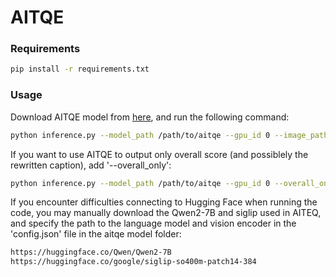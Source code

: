 # AITQE

### Requirements

```bash
pip install -r requirements.txt
```

### Usage

Download AITQE model from [here](https://huggingface.co/No9242/aitqe), and run the following command:

```bash
python inference.py --model_path /path/to/aitqe --gpu_id 0 --image_path ./test.png --caption "Some random text to the image like this is a test"
```

If you want to use AITQE to output only overall score (and possiblely the rewritten caption), add '--overall_only':

```bash
python inference.py --model_path /path/to/aitqe --gpu_id 0 --overall_only --image_path ./test.png --caption "Some random text to the image like this is a test"
```

If you encounter difficulties connecting to Hugging Face when running the code, you may manually download the Qwen2-7B and siglip used in AITEQ, and specify the path to the language model and vision encoder in the 'config.json' file in the aitqe model folder:


```bash
https://huggingface.co/Qwen/Qwen2-7B
https://huggingface.co/google/siglip-so400m-patch14-384
```

